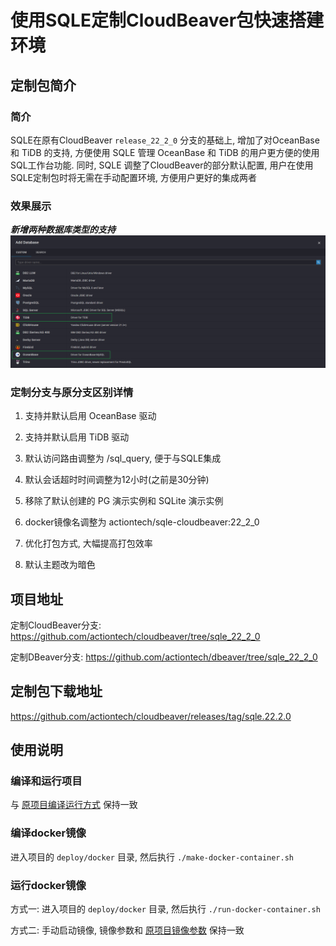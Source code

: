 # 使用SQLE定制CloudBeaver包快速搭建环境

## 定制包简介

### 简介

SQLE在原有CloudBeaver `release_22_2_0` 分支的基础上, 增加了对OceanBase 和 TiDB 的支持, 方便使用 SQLE 管理 OceanBase 和 TiDB 的用户更方便的使用SQL工作台功能.
同时, SQLE 调整了CloudBeaver的部分默认配置, 用户在使用SQLE定制包时将无需在手动配置环境, 方便用户更好的集成两者

### 效果展示

***新增两种数据库类型的支持***
![img.png](pictures/img_22.png)

### 定制分支与原分支区别详情

1. 支持并默认启用 OceanBase 驱动


2. 支持并默认启用 TiDB 驱动


3. 默认访问路由调整为 /sql_query, 便于与SQLE集成


4. 默认会话超时时间调整为12小时(之前是30分钟)


5. 移除了默认创建的 PG 演示实例和 SQLite 演示实例


6. docker镜像名调整为 actiontech/sqle-cloudbeaver:22_2_0


7. 优化打包方式, 大幅提高打包效率


8. 默认主题改为暗色

## 项目地址

定制CloudBeaver分支: https://github.com/actiontech/cloudbeaver/tree/sqle_22_2_0

定制DBeaver分支: https://github.com/actiontech/dbeaver/tree/sqle_22_2_0

## 定制包下载地址

https://github.com/actiontech/cloudbeaver/releases/tag/sqle.22.2.0

## 使用说明

### 编译和运行项目

与 [原项目编译运行方式](https://github.co/dbeaver/cloudbeaver/wiki/Build-and-deploy) 保持一致

### 编译docker镜像

进入项目的 `deploy/docker` 目录, 然后执行 `./make-docker-container.sh`

### 运行docker镜像

方式一: 进入项目的 `deploy/docker` 目录, 然后执行 `./run-docker-container.sh`

方式二: 手动启动镜像, 镜像参数和 [原项目镜像参数](https://github.com/dbeaver/cloudbeaver/wiki/Run-Docker-Container) 保持一致


